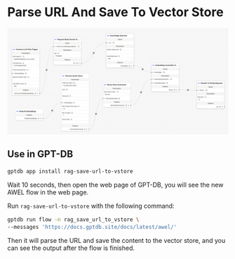 # Parse URL And Save To Vector Store

<p align="center">
  <img src="../../assets/img/rag_save_url_to_vstore.png" width="1200" />
</p>

## Use in GPT-DB

```bash
gptdb app install rag-save-url-to-vstore
```

Wait 10 seconds, then open the web page of GPT-DB, you will see the new AWEL flow in 
the web page.


Run `rag-save-url-to-vstore` with the following command:

```bash
gptdb run flow -n rag_save_url_to_vstore \
--messages 'https://docs.gptdb.site/docs/latest/awel/'
```

Then it will parse the URL and save the content to the vector store, and you can see the output after the flow is finished.